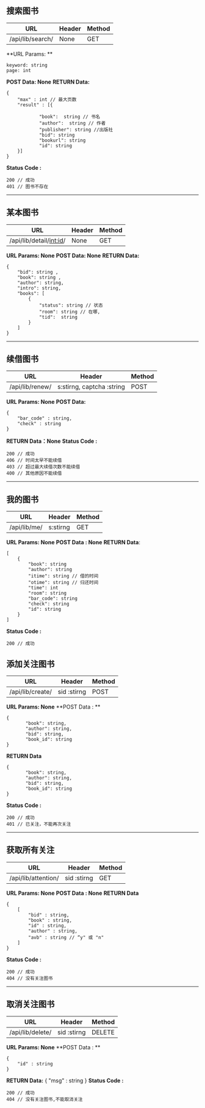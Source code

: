 ## 搜索图书
|URL|Header|Method|
| --- | -- | -- |
|/api/lib/search/| None| GET| 

**URL Params: **
```
keyword: string 
page: int 
``` 
**POST Data: None**
**RETURN Data:**
```
{
	"max" : int // 最大页数 
	"result" : [{
				
            "book":  string // 书名
            "author":  string // 作者
            "publisher": string //出版社
            "bid": string 
            "bookurl": string 
            "id": string 
	}]
}
```
**Status Code :**
```
200 // 成功 
401 // 图书不存在
```
*** 

## 某本图书
|URL|Header|Method|
| --- | -- | -- |
|/api/lib/detail/<int:id>/| None| GET| 
**URL Params: None**
**POST Data: None**
**RETURN Data:**
```
{
    "bid": string ,
    "book": string ,
    "author": string,
    "intro": string,
    "books": [
        {
            "status": string // 状态
            "room": string // 在哪,
            "tid":  string 
        }
    ]
}
```
***
## 续借图书 
|URL|Header|Method|
| --- | -- | -- |
|/api/lib/renew/| s:stirng, captcha :string | POST |
**URL Params: None**
**POST Data:** 
```
{
	"bar_code" : string, 
	"check" : string 
}
```
**RETURN Data：None**
**Status Code :**
```
200 // 成功 
406 // 时间太早不能续借
403 // 超过最大续借次数不能续借
400 // 其他原因不能续借
```
***

## 我的图书
|URL|Header|Method|
| --- | -- | -- |
|/api/lib/me/| s:stirng | GET | 
**URL Params: None**
**POST Data : None** 
**RETURN Data**:
```
[
    {
        "book": string
        "author": string
        "itime": string // 借的时间
        "otime": string // 归还时间
        "time": int 
        "room": string 
        "bar_code": string 
        "check": string 
        "id": string 
    }
]
```
**Status Code :**
```
200 // 成功 
```
## 添加关注图书
|URL|Header|Method|
| --- | -- | -- |
|/api/lib/create/| sid :stirng | POST | 
**URL Params: None**
**POST Data : ** 
```
{
	   "book": string,
       "author": string,
       "bid": string,
       "book_id": string
}
``` 
**RETURN Data** 
```
{
	   "book": string,
       "author": string,
       "bid": string,
       "book_id": string
}
```
**Status Code :**
```
200 // 成功 
401 // 已关注，不能再次关注 
```
***
## 获取所有关注 
|URL|Header|Method|
| --- | -- | -- |
|/api/lib/attention/| sid :stirng | GET | 
**URL Params: None**
**POST Data : None** 
**RETURN Data** 
```
{
	[
		"bid" : string, 
		"book" : string, 
		"id" : string, 
		"author" : string, 
		"avb" : string // “y" 或 "n" 
	]
}
```
**Status Code :**
```
200 // 成功 
404 // 没有关注图书 
```
***
## 取消关注图书 
|URL|Header|Method|
| --- | -- | -- |
|/api/lib/delete/| sid :stirng |  DELETE | 
**URL Params: None**
**POST Data : ** 
```
{
	"id" : string 
} 
``` 
**RETURN Data:** 
{
	"msg" : string
}
**Status Code :**
```
200 // 成功 
404 // 没有关注图书,不能取消关注 
```



